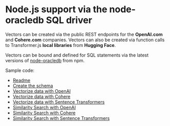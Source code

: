 # Node.js support via the node-oracledb SQL driver

Vectors can be created via the public REST endpoints for the **OpenAI.com** and **Cohere.com** companies.
Vectors can also be created via function calls to Transformer.js **local libraries** from **Hugging Face**.

Vectors can be bound and defined for SQL statements via the latest versions of [node-oracledb](https://node-oracledb.readthedocs.io/en/latest/user_guide/installation.html#quickstart) from npm.

Sample code:
- [Readme](../python-oracledb/README.md)
- [Create the schema](../python-oracledb/create_schema.py)
- [Vectorize data with OpenAI ](../python-oracledb/vectorize_table_openai.py)
- [Vectorize data with Cohere](../python-oracledb/vectorize_table_Cohere.py)
- [Vectorize data with Sentence Transformers]()
- [Similarity Search with OpenAI](../python-oracledb/similarity_search_OpenAI.py)
- [Similarity Search with Cohere](../python-oracledb/similarity_search_Cohere.py)
- [Similarity Search with Sentence Transformers](../python-oracledb/similarity_search_SentenceTransformers.py)
